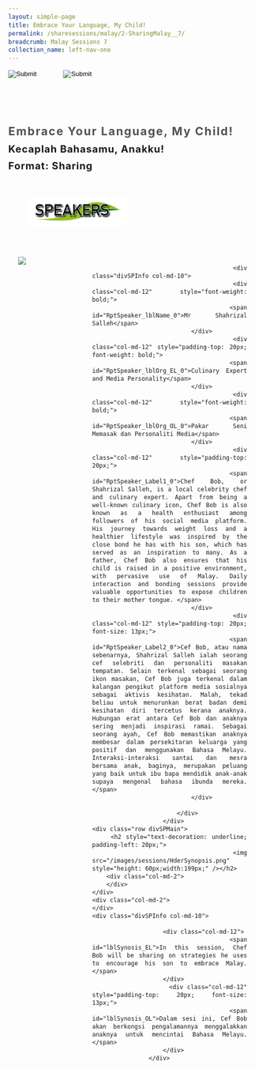 ```yaml
---
layout: simple-page
title: Embrace Your Language, My Child!
permalink: /sharesessions/malay/2-SharingMalay__7/
breadcrumb: Malay Sessions 7
collection_name: left-nav-one
---
```




<input type="image" name="btnBack" id="btnBack" onclick="goBack()" src="/images/btnBack.png" style="height:70px;">
<input type="image" name="btnRegister" id="btnRegister" src="/images/btnClosed.png"
    style="height:70px;padding-left: 50px;" />

<link href="/misc/bootstrap.min.css" rel="stylesheet" />
<link href="/misc/Site.css" rel="stylesheet" />
<style>
    .divSPMain {
        padding: 20px;
        padding-top: 20px;
        text-align: justify;
        border-radius: 20px;
    }
    .divSPInfo {
        padding-top: 1px;
    }
</style>
<script>
        function goBack() {
          window.history.back();
        }
        </script>
        
<div id="PanelSess">
    <div class="col-md-12" style="padding-top: 40px;">
        <b>
            <span id="lblTitle_EL" style="font-weight: bold; font-size: 23px; letter-spacing: 2px; color: #525252">
                Embrace Your Language, My Child!</span></b>
    </div>
    <div class="col-md-12" style="padding-top: 10px;">
        <span id="lblTitle_OL" style="font-weight: bold; font-size: 20px; letter-spacing: 1px;">
        Kecaplah Bahasamu, Anakku!</span>
    </div>
    <div class="col-md-12" style="padding-top: 10px;">
        <span id="tblFormat" style="font-weight: bold; font-size: 20px; letter-spacing: 1px;"><b>Format:</b>
            Sharing</span>
    </div>
    <div class="row divSPMain">
        <h2 style="text-decoration: underline; padding-left: 20px;">
            <img src="/images/sessions/HDerSpeakers.png" style="height: 60px;width:199px;" /></h2>
        <div class="col-md-2">
        </div>
    </div>
<div class="row divSPMain">
                            <div class="col-md-2">
                                <img id="RptSpeaker_Img_0" src="https://event-reg.biz/DefaultBanner/images/MTLS2019/Speaker/M71.png" style="float: left; width: 150px;" />
                            </div>

                            <div class="divSPInfo col-md-10">
                                <div class="col-md-12" style="font-weight: bold;">
                                    <span id="RptSpeaker_lblName_0">Mr Shahrizal Salleh</span>
                                </div>
                                <div class="col-md-12" style="padding-top: 20px; font-weight: bold;">
                                    <span id="RptSpeaker_lblOrg_EL_0">Culinary Expert and Media Personality</span>
                                </div>
                                <div class="col-md-12" style="font-weight: bold;">
                                    <span id="RptSpeaker_lblOrg_OL_0">Pakar Seni Memasak dan Personaliti Media</span>
                                </div>
                                <div class="col-md-12" style="padding-top: 20px;">
                                    <span id="RptSpeaker_Label1_0">Chef Bob, or Shahrizal Salleh, is a local celebrity chef and culinary expert. Apart from being a well-known culinary icon, Chef Bob is also known as a health enthusiast among followers of his social media platform.   His journey towards weight loss and a healthier lifestyle was inspired by the close bond he has with his son, which has served as an inspiration to many. As a father, Chef Bob also ensures that his child is raised in a positive environment, with pervasive use of Malay. Daily interaction and bonding sessions provide valuable opportunities to expose children to their mother tongue. </span>
                                </div>
                                <div class="col-md-12" style="padding-top: 20px; font-size: 13px;">
                                    <span id="RptSpeaker_Label2_0">Cef Bob, atau nama sebenarnya, Shahrizal Salleh ialah seorang cef selebriti dan personaliti masakan tempatan. Selain terkenal sebagai seorang ikon masakan, Cef Bob juga terkenal dalam kalangan pengikut platform media sosialnya sebagai aktivis kesihatan. Malah, tekad beliau untuk menurunkan berat badan demi kesihatan diri tercetus kerana anaknya. Hubungan erat antara Cef Bob dan anaknya sering menjadi inspirasi ramai. Sebagai seorang ayah, Cef Bob memastikan anaknya membesar dalam persekitaran keluarga yang positif dan menggunakan Bahasa Melayu. Interaksi-interaksi santai dan mesra bersama anak, baginya, merupakan peluang yang baik untuk ibu bapa mendidik anak-anak supaya mengenal bahasa ibunda mereka.</span>
                                </div>

                            </div>
                        </div>
    <div class="row divSPMain">
        <h2 style="text-decoration: underline; padding-left: 20px;">
            <img src="/images/sessions/HderSynopsis.png" style="height: 60px;width:199px;" /></h2>
        <div class="col-md-2">
        </div>
    </div>
    <div class="col-md-2">
    </div>
    <div class="divSPInfo col-md-10">

                        <div class="col-md-12">
                            <span id="lblSynosis_EL">In this session, Chef Bob will be sharing on strategies he uses to encourage his son to embrace Malay. </span>
                        </div>
                        <div class="col-md-12" style="padding-top: 20px; font-size: 13px;">
                            <span id="lblSynosis_OL">Dalam sesi ini, Cef Bob akan berkongsi pengalamannya menggalakkan anaknya untuk mencintai Bahasa Melayu.</span>
                        </div>
                    </div>

</div>
